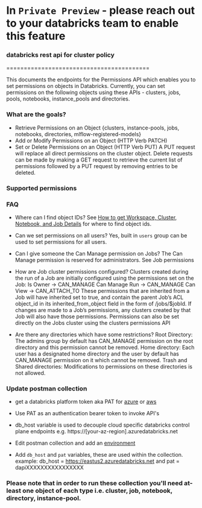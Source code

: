 # In `Private Preview` - please reach out to your databricks team to enable this feature

### databricks rest api for cluster policy

=========================================

This documents the endpoints for the Permissions API which enables you to set permissions on objects in Databricks.
Currently, you can set permissions on the following objects using these APIs - clusters, jobs, pools, notebooks, instance_pools and directories.

### What are the goals?

- Retrieve Permissions on an Object {clusters, instance-pools, jobs, notebooks, directories, mlflow-registered-models}
- Add or Modify Permissions on an Object (HTTP Verb PATCH)
- Set or Delete Permissions on an Object (HTTP Verb PUT)
  A PUT request will replace all direct permissions on the cluster object. Delete requests can be made by making a GET request to retrieve the current list of permissions followed by a PUT request by removing entries to be deleted.

### Supported permissions

### FAQ

- Where can I find object IDs?
  See [How to get Workspace, Cluster, Notebook, and Job Details](https://docs.azuredatabricks.net/user-guide/faq/workspace-details.html#how-to-get-workspace-cluster-notebook-and-job-details) for where to find object ids.

- Can we set permissions on all users?
  Yes, built in `users` group can be used to set permissions for all users.

- Can I give someone the Can Manage permission on Jobs?
  The Can Manage permission is reserved for administrators. See Job permissions

- How are Job cluster permissions configured?
  Clusters created during the run of a Job are initially configured using the permissions set on the Job:
  Is Owner -> CAN_MANAGE
  Can Manage Run -> CAN_MANAGE
  Can View -> CAN_ATTACH_TO
  These permissions that are inherited from a Job will have inherited set to true, and contain the parent Job’s ACL object_id in its inherited_from_object field in the form of /jobs/\$jobId.
  If changes are made to a Job’s permissions, any clusters created by that Job will also have those permissions.
  Permissions can also be set directly on the Jobs cluster using the clusters permissions API

- Are there any directories which have some restrictions?
  Root Directory: The admins group by default has CAN_MANAGE permission on the root directory and this permission cannot be removed.
  Home directory: Each user has a designated home directory and the user by default has CAN_MANAGE permission on it which cannot be removed.
  Trash and Shared directories: Modifications to permissions on these directories is not allowed.

### Update postman collection

- get a databricks platform token aka PAT for [azure](https://docs.microsoft.com/en-us/azure/databricks/dev-tools/api/latest/authentication#authentication) or [aws](https://docs.databricks.com/dev-tools/api/latest/authentication.html#generate-a-token)
- Use PAT as an authentication bearer token to invoke API's
- db_host variable is used to decouple cloud specific databricks control plane endpoints
  e.g. https://[your-az-region].azuredatabricks.net

- Edit postman collection and add an [environment](https://learning.postman.com/docs/postman/variables-and-environments/variables/#variables-quick-start)
- Add `db_host` and `pat` variables, these are used within the collection.
  example: db_host = https://eastus2.azuredatabricks.net and pat = dapiXXXXXXXXXXXXXXXX

### Please note that in order to run these collection you'll need at-least one object of each type i.e. cluster, job, notebook, directory, instance-pool.
